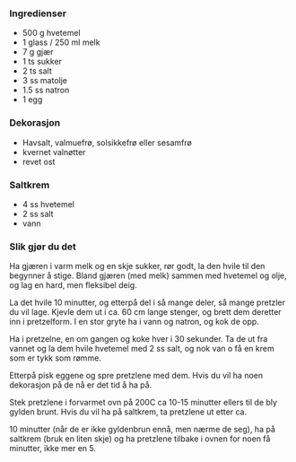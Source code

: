 
### Ingredienser
- 500 g hvetemel
- 1 glass / 250 ml melk
- 7 g gjær
- 1 ts sukker
- 2 ts salt
- 3 ss matolje
- 1.5 ss natron
- 1 egg

### Dekorasjon
- Havsalt, valmuefrø, solsikkefrø eller sesamfrø
- kvernet valnøtter
- revet ost

### Saltkrem
- 4 ss hvetemel
- 2 ss salt
- vann

### Slik gjør du det
Ha gjæren i varm melk og en skje sukker, rør godt, la den hvile til den begynner å stige. Bland gjæren (med melk) sammen med hvetemel og olje, og lag en hard, men fleksibel deig.

 La det hvile 10 minutter, og etterpå del i så mange deler, så mange pretzler du vil lage. Kjevle dem ut i ca. 60 cm lange stenger, og brett dem deretter inn i pretzelform. I en stor gryte ha i vann og natron, og kok de opp.

 Ha i pretzelne, en om gangen og koke hver i 30 sekunder. Ta de ut fra vannet og la dem hvile hvetemel med 2 ss salt, og nok van o få en krem som er tykk som rømme.

 Etterpå pisk eggene og spre pretzlene med dem. Hvis du vil ha noen dekorasjon på de nå er det tid å ha på.

 Stek pretzlene i forvarmet ovn på 200C ca 10-15 minutter ellers til de bly gylden brunt. Hvis du vil ha på saltkrem, ta pretzlene ut etter ca.

 10 minutter (når de er ikke gyldenbrun ennå, men nærme de seg), ha på saltkrem (bruk en liten skje) og ha pretzlene tilbake i ovnen for noen få minutter, ikke mer en 5.  